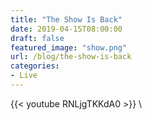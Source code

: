```yaml
---
title: "The Show Is Back"
date: 2019-04-15T08:00:00
draft: false
featured_image: "show.png"
url: /blog/the-show-is-back
categories:
- Live
---
```


{{< youtube RNLjgTKKdA0 >}} \
